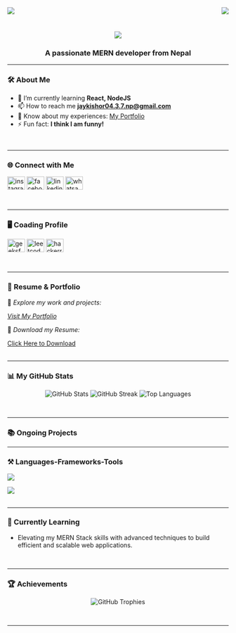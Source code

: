 <img align="center" src="https://drive.google.com/uc?id=15DnhqdsearyGaH9VJpxX0bnUbhxVQSNq" />

<img align="right" src="https://visitor-badge.laobi.icu/badge?page_id=jaykishor-chauhan.jaykishor-chauhan" />

<h1 align="center">
    <img src="https://readme-typing-svg.herokuapp.com?font=Righteous&size=35&duration=4000&pause=1000&background=D853A200&center=true&vCenter=true&width=435&height=70&lines=Hi+There!+%F0%9F%91%8B;I'm+Jaykishor+Chauhan!;" />
</h1>

<h3 align="center">A passionate MERN developer from Nepal</h3>



---

### 🛠️ About Me
- 🌱 I’m currently learning **React, NodeJS**  
- 📫 How to reach me **jaykishor04.3.7.np@gmail.com**  
- 📄 Know about my experiences: [My Portfolio](https://cjaykishor.com.np/)  
- ⚡ Fun fact: **I think I am funny!**  
<br/>

---

### 🌐 Connect with Me
<p align="left">
<a href="https://instagram.com/jaykishor_c" target="blank"><img align="center" src="https://raw.githubusercontent.com/rahuldkjain/github-profile-readme-generator/master/src/images/icons/Social/instagram.svg" alt="instagram.com/jaykishor_c" height="30" width="40" /></a>
<a href="https://facebook.com/Jaykishor076/" target="blank"><img align="center" src="https://raw.githubusercontent.com/rahuldkjain/github-profile-readme-generator/master/src/images/icons/Social/facebook.svg" alt="facebook.com/Jaykishor076/" height="30" width="40" /></a>
<a href="https://linkedin.com/in/jaykishor-chauhan/" target="blank"><img align="center" src="https://raw.githubusercontent.com/rahuldkjain/github-profile-readme-generator/master/src/images/icons/Social/linked-in-alt.svg" alt="linkedin.com/in/jaykishor-chauhan/" height="30" width="40" /></a>
<a href="https://wa.me/+9779815215667" target="blank"><img align="center" src="https://raw.githubusercontent.com/rahuldkjain/github-profile-readme-generator/master/src/images/icons/Social/whatsapp.svg" alt="whatsapp.com/+9779815215667" height="30" width="40" />
</a>
</p>
<br/>

---

### 🖥️ Coading Profile
<p align="left">
<a href="https://www.geeksforgeeks.org/user/jaykishorchscv8/" target="blank"><img align="center" src="https://raw.githubusercontent.com/rahuldkjain/github-profile-readme-generator/master/src/images/icons/Social/geeks-for-geeks.svg" alt="geeksforgeeks.org/user/jaykishorchscv8/" height="30" width="40" /></a>
<a href="https://www.leetcode.com/u/jaykishor-chauhan/" target="blank"><img align="center" src="https://raw.githubusercontent.com/rahuldkjain/github-profile-readme-generator/master/src/images/icons/Social/leet-code.svg" alt="leetcode.com/u/jaykishor-chauhan/" height="30" width="40" /></a>
<a href="https://www.hackerrank.com/profile/jaykishorchauha1" target="_blank">
    <img align="center" src="https://raw.githubusercontent.com/rahuldkjain/github-profile-readme-generator/master/src/images/icons/Social/hackerrank.svg" alt="hackerrank.com/profile/jaykishorchauha1" height="30" width="40" />
</a>

</p>
<br/>

--- 

### 💼 Resume & Portfolio
🚀 *Explore my work and projects:* 

[*Visit My Portfolio*](https://cjaykishor.com.np/)  

📄 *Download my Resume:*  

<a href="https://raw.githubusercontent.com/jaykishor-chauhan/resume/main/Jaykishor's%20resume.pdf">
    Click Here to Download
</a>

<br />
<br />

---


### 📊 My GitHub Stats
<p align="center">
  <img src="https://github-readme-stats.vercel.app/api?username=jaykishor-chauhan&show_icons=true&locale=en&theme=radical" alt="GitHub Stats" />
  <img src="https://github-readme-streak-stats.herokuapp.com/?user=jaykishor-chauhan&theme=radical" alt="GitHub Streak" />
  <img src="https://github-readme-stats.vercel.app/api/top-langs?username=jaykishor-chauhan&show_icons=true&locale=en&layout=compact&theme=radical" alt="Top Languages" />
</p>
<br />

---


### 📚 Ongoing Projects


---


### ⚒️ Languages-Frameworks-Tools

<div align="left">
    <img src="https://skillicons.dev/icons?i=javascript,react,tailwind,bootstrap,html,css,git,vscode" />
    <p></p> <!-- Another empty paragraph for spacing -->
    <img src="https://skillicons.dev/icons?i=nodejs,nextjs,express,mysql,mongodb,c,java,python" />
</div>
<br/>

---


### 📍 Currently Learning
- Elevating my MERN Stack skills with advanced techniques to build efficient and scalable web applications.
<br />

---


### 🏆 Achievements
<p align="center">
  <img src="https://github-profile-trophy.vercel.app/?username=jaykishor-chauhan&theme=radical&margin-w=15" alt="GitHub Trophies" />
</p>
<br />


---




















